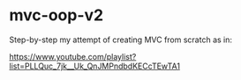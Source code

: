 # mvc-oop-v2
Step-by-step my attempt of creating MVC from scratch as in:

https://www.youtube.com/playlist?list=PLLQuc_7jk__Uk_QnJMPndbdKECcTEwTA1
